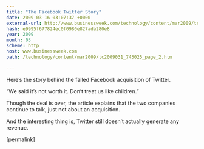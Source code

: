 ```yaml
---
title: "The Facebook Twitter Story"
date: 2009-03-16 03:07:37 +0000
external-url: http://www.businessweek.com/technology/content/mar2009/tc2009031_743025_page_2.htm
hash: e9995f677824ec0f0980e827ada280e8
year: 2009
month: 03
scheme: http
host: www.businessweek.com
path: /technology/content/mar2009/tc2009031_743025_page_2.htm

---
```


Here’s the story behind the failed Facebook acquisition of Twitter.




“We said it’s not worth it. Don’t treat us like children.”




Though the deal is over, the article explains that the two companies continue to talk, just not about an acquisition.



And the interesting thing is, Twitter still doesn’t actually generate any revenue.



[permalink]

